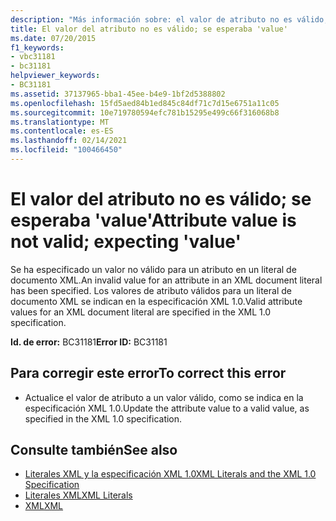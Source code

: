 ```yaml
---
description: "Más información sobre: el valor de atributo no es válido; se esperaba ' value '"
title: El valor del atributo no es válido; se esperaba 'value'
ms.date: 07/20/2015
f1_keywords:
- vbc31181
- bc31181
helpviewer_keywords:
- BC31181
ms.assetid: 37137965-bba1-45ee-b4e9-1bf2d5388802
ms.openlocfilehash: 15fd5aed84b1ed845c84df71c7d15e6751a11c05
ms.sourcegitcommit: 10e719780594efc781b15295e499c66f316068b8
ms.translationtype: MT
ms.contentlocale: es-ES
ms.lasthandoff: 02/14/2021
ms.locfileid: "100466450"
---
```

# <a name="attribute-value-is-not-valid-expecting-value"></a><span data-ttu-id="6d892-103">El valor del atributo no es válido; se esperaba 'value'</span><span class="sxs-lookup"><span data-stu-id="6d892-103">Attribute value is not valid; expecting 'value'</span></span>

<span data-ttu-id="6d892-104">Se ha especificado un valor no válido para un atributo en un literal de documento XML.</span><span class="sxs-lookup"><span data-stu-id="6d892-104">An invalid value for an attribute in an XML document literal has been specified.</span></span> <span data-ttu-id="6d892-105">Los valores de atributo válidos para un literal de documento XML se indican en la especificación XML 1.0.</span><span class="sxs-lookup"><span data-stu-id="6d892-105">Valid attribute values for an XML document literal are specified in the XML 1.0 specification.</span></span>  
  
 <span data-ttu-id="6d892-106">**Id. de error:** BC31181</span><span class="sxs-lookup"><span data-stu-id="6d892-106">**Error ID:** BC31181</span></span>  
  
## <a name="to-correct-this-error"></a><span data-ttu-id="6d892-107">Para corregir este error</span><span class="sxs-lookup"><span data-stu-id="6d892-107">To correct this error</span></span>  
  
- <span data-ttu-id="6d892-108">Actualice el valor de atributo a un valor válido, como se indica en la especificación XML 1.0.</span><span class="sxs-lookup"><span data-stu-id="6d892-108">Update the attribute value to a valid value, as specified in the XML 1.0 specification.</span></span>  
  
## <a name="see-also"></a><span data-ttu-id="6d892-109">Consulte también</span><span class="sxs-lookup"><span data-stu-id="6d892-109">See also</span></span>

- [<span data-ttu-id="6d892-110">Literales XML y la especificación XML 1.0</span><span class="sxs-lookup"><span data-stu-id="6d892-110">XML Literals and the XML 1.0 Specification</span></span>](../programming-guide/language-features/xml/xml-literals-and-the-xml-1-0-specification.md)
- [<span data-ttu-id="6d892-111">Literales XML</span><span class="sxs-lookup"><span data-stu-id="6d892-111">XML Literals</span></span>](../language-reference/xml-literals/index.md)
- [<span data-ttu-id="6d892-112">XML</span><span class="sxs-lookup"><span data-stu-id="6d892-112">XML</span></span>](../programming-guide/language-features/xml/index.md)
